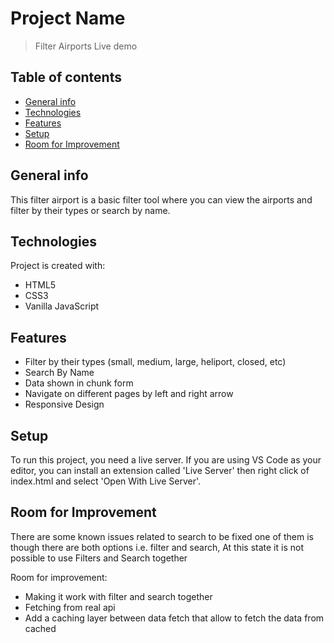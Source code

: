 # Project Name
> Filter Airports
> Live demo

## Table of contents
* [General info](#general-info)
* [Technologies](#technologies)
* [Features](#features)
* [Setup](#setup)
* [Room for Improvement](#room-for-improvement)

## General info
This filter airport is a basic filter tool where you can view the airports and filter by their
types or search by name.

## Technologies
Project is created with:
* HTML5
* CSS3
* Vanilla JavaScript

## Features
* Filter by their types (small, medium, large, heliport, closed, etc)
* Search By Name
* Data shown in chunk form
* Navigate on different pages by left and right arrow
* Responsive Design

## Setup
To run this project, you need a live server. If you are using VS Code as your editor, you can install an extension called 'Live Server' then right click of index.html and select 'Open With Live Server'.

## Room for Improvement
There are some known issues related to search to be fixed one of them is though there are both options i.e. filter and search, At this state it is not possible to use Filters and Search together

Room for improvement:
- Making it work with filter and search together
- Fetching from real api
- Add a caching layer between data fetch that allow to fetch the data from cached